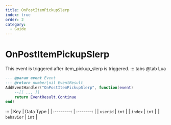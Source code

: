 ```yaml
---
title: OnPostItemPickupSlerp
index: true
order: 2
category:
  - Guide
---
```


# OnPostItemPickupSlerp
This event is triggered after item_pickup_slerp is triggered.
::: tabs
@tab Lua
```lua
--- @param event Event
--- @return number|nil EventResult
AddEventHandler("OnPostItemPickupSlerp", function(event)
    --[[ ... ]]
    return EventResult.Continue
end)
```

:::
|     Key    | Data Type |
| :--------: | :-------: |
|  `userid`  |   `int`   |
|   `index`  |   `int`   |
| `behavior` |   `int`   |